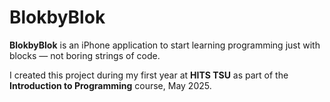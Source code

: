 # BlokbyBlok

**BlokbyBlok** is an iPhone application to start learning programming just with blocks — not boring strings of code.

I created this project during my first year at **HITS TSU** as part of the **Introduction to Programming** course, May 2025.

